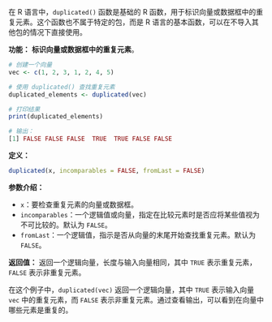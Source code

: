 在 R 语言中，`duplicated()` 函数是基础的 R 函数，用于标识向量或数据框中的重复元素。这个函数也不属于特定的包，而是 R 语言的基本函数，可以在不导入其他包的情况下直接使用。

**功能：** **标识向量或数据框中的重复元素**。

```R
# 创建一个向量
vec <- c(1, 2, 3, 1, 2, 4, 5)

# 使用 duplicated() 查找重复元素
duplicated_elements <- duplicated(vec)

# 打印结果
print(duplicated_elements)

# 输出：
[1] FALSE FALSE FALSE  TRUE  TRUE FALSE FALSE
```

**定义：**
```R
duplicated(x, incomparables = FALSE, fromLast = FALSE)
```

**参数介绍：**
- `x`：要检查重复元素的向量或数据框。
- `incomparables`：一个逻辑值或向量，指定在比较元素时是否应将某些值视为不可比较的。默认为 `FALSE`。
- `fromLast`：一个逻辑值，指示是否从向量的末尾开始查找重复元素。默认为 `FALSE`。

**返回值：**
返回一个逻辑向量，长度与输入向量相同，其中 `TRUE` 表示重复元素，`FALSE` 表示非重复元素。

在这个例子中，`duplicated(vec)` 返回一个逻辑向量，其中 `TRUE` 表示输入向量 `vec` 中的重复元素，而 `FALSE` 表示非重复元素。通过查看输出，可以看到在向量中哪些元素是重复的。